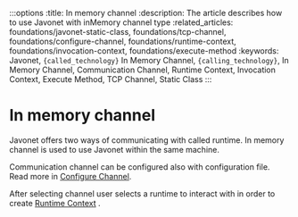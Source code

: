 :::options
:title: In memory channel
:description: The article describes how to use Javonet with inMemory channel type
:related_articles: foundations/javonet-static-class, foundations/tcp-channel, foundations/configure-channel, foundations/runtime-context, foundations/invocation-context, foundations/execute-method
:keywords: Javonet, `{called_technology}` In Memory Channel, `{calling_technology}`, In Memory Channel, Communication Channel, Runtime Context, Invocation Context, Execute Method, TCP Channel, Static Class
:::

# In memory channel

Javonet offers two ways of communicating with called runtime. In memory channel is used to use Javonet within the same machine.  
  
Communication channel can be configured also with configuration file. Read more in [Configure Channel](guides/v2/`{calling_technology}`/`{called_technology}`/foundations/configure-channel.md).  
  
After selecting channel user selects a runtime to interact with in order to create [Runtime Context](https://www.javonet.com/guides/v2/`{calling_technology}`/`{called_technology}`/foundations/runtime-context.md) .
